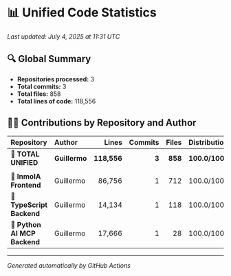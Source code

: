 # 📊 Unified Code Statistics

*Last updated: July 4, 2025 at 11:31 UTC*

## 🔍 Global Summary

- **Repositories processed:** 3
- **Total commits:** 3
- **Total files:** 858
- **Total lines of code:** 118,556

## 👨‍💻 Contributions by Repository and Author

| Repository | Author | Lines | Commits | Files | Distribution % |
|:-----------|:-------|------:|--------:|------:|:---------------|
| **🌟 TOTAL UNIFIED** | **Guillermo** | **118,556** | **3** | **858** | **100.0/100.0/100.0** |
| | | | | | |
| 📁 **InmoIA Frontend** | Guillermo | 86,756 | 1 | 712 | 100.0/100.0/100.0 |
| 📁 **TypeScript Backend** | Guillermo | 14,134 | 1 | 118 | 100.0/100.0/100.0 |
| 📁 **Python AI MCP Backend** | Guillermo | 17,666 | 1 | 28 | 100.0/100.0/100.0 |

---
*Generated automatically by GitHub Actions*